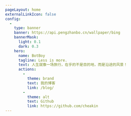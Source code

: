 ```yaml
---
pageLayout: home
externalLinkIcon: false
config:
  -
    type: banner
    banner: https://api.pengzhanbo.cn/wallpaper/bing
    bannerMask:
      light: 0.1
      dark: 0.3
    hero:
      name: BotBoy
      tagline: Less is more.
      text: 人生就像一场旅行，在乎的不是目的地，而是沿途的风景！
      actions:
        -
          theme: brand
          text: 我的博客
          link: /blog/
        -
          theme: alt
          text: Github
          link: https://github.com/cheakin
---
```

